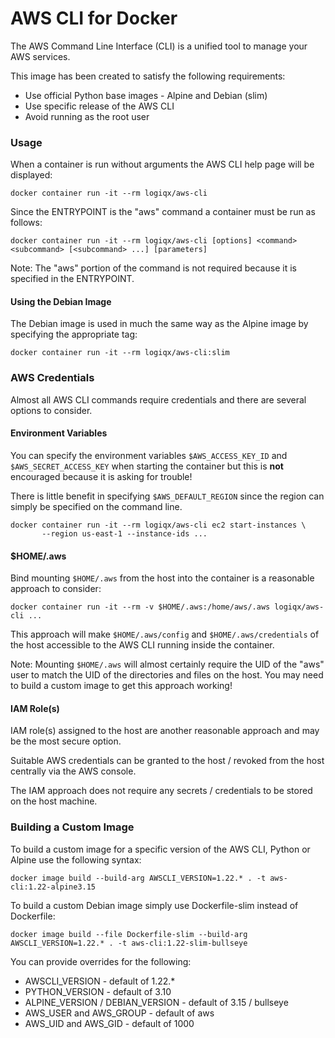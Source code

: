 # AWS CLI for Docker

The AWS Command Line Interface (CLI) is a unified tool to manage your AWS services.

This image has been created to satisfy the following requirements:

- Use official Python base images - Alpine and Debian (slim)
- Use specific release of the AWS CLI
- Avoid running as the root user



### Usage

When a container is run without arguments the AWS CLI help page will be displayed:

```
docker container run -it --rm logiqx/aws-cli
```

Since the ENTRYPOINT is the "aws" command a container must be run as follows:

```
docker container run -it --rm logiqx/aws-cli [options] <command> <subcommand> [<subcommand> ...] [parameters]
```

Note: The "aws" portion of the command is not required because it is specified in the ENTRYPOINT.



#### Using the Debian Image

The Debian image is used in much the same way as the Alpine image by specifying the appropriate tag:

```
docker container run -it --rm logiqx/aws-cli:slim
```



### AWS Credentials

Almost all AWS CLI commands require credentials and there are several options to consider.

#### Environment Variables

You can specify the environment variables `$AWS_ACCESS_KEY_ID` and `$AWS_SECRET_ACCESS_KEY` when starting the container but this is **not** encouraged because it is asking for trouble!

There is little benefit in specifying `$AWS_DEFAULT_REGION` since the region can simply be specified on the command line.

```
docker container run -it --rm logiqx/aws-cli ec2 start-instances \
       --region us-east-1 --instance-ids ...
```

#### $HOME/.aws

Bind mounting `$HOME/.aws` from the host into the container is a reasonable approach to consider:

```
docker container run -it --rm -v $HOME/.aws:/home/aws/.aws logiqx/aws-cli ...
```

This approach will make `$HOME/.aws/config` and `$HOME/.aws/credentials` of the host accessible to the AWS CLI running inside the container.

Note: Mounting `$HOME/.aws` will almost certainly require the UID of the "aws" user to match the UID of the directories and files on the host. You may need to build a custom image to get this approach working!

#### IAM Role(s)

IAM role(s) assigned to the host are another reasonable approach and may be the most secure option.

Suitable AWS credentials can be granted to the host / revoked from the host centrally via the AWS console.

The IAM approach does not require any secrets / credentials to be stored on the host machine.



### Building a Custom Image

To build a custom image for a specific version of the AWS CLI, Python or Alpine use the following syntax:

```
docker image build --build-arg AWSCLI_VERSION=1.22.* . -t aws-cli:1.22-alpine3.15
```

To build a custom Debian image simply use Dockerfile-slim instead of Dockerfile:

```
docker image build --file Dockerfile-slim --build-arg AWSCLI_VERSION=1.22.* . -t aws-cli:1.22-slim-bullseye
```

You can provide overrides for the following:

- AWSCLI_VERSION - default of 1.22.*
- PYTHON_VERSION - default of 3.10
- ALPINE_VERSION / DEBIAN_VERSION  - default of 3.15 / bullseye
- AWS_USER and AWS_GROUP - default of aws
- AWS_UID and AWS_GID - default of 1000
